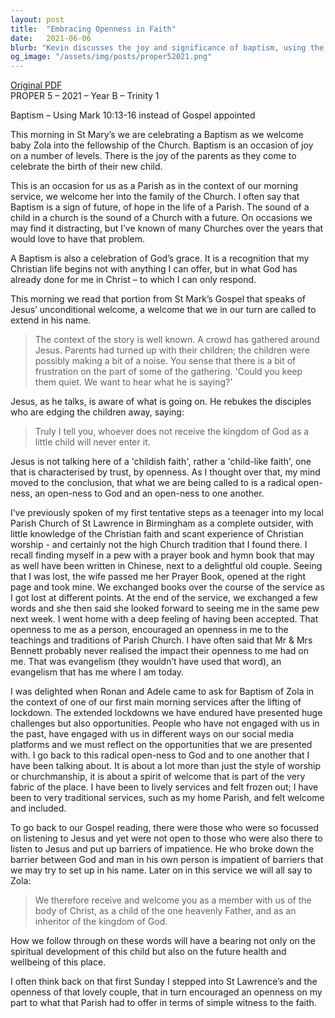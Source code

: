 ```yaml
---
layout: post
title:  "Embracing Openness in Faith"
date:   2021-06-06
blurb: "Kevin discusses the joy and significance of baptism, using the occasion to explore the theme of radical openness in faith. He reflects on Jesus' teaching that receiving the kingdom of God requires a child-like trust and openness. Kevin shares a personal anecdote from his own journey of faith, highlighting the impact of a welcoming church community on spiritual growth and evangelism."
og_image: "/assets/img/posts/proper52021.png"
---
```

[Original PDF](/assets/pdf/proper52021.pdf)    
PROPER 5 – 2021 – Year B – Trinity 1

Baptism – Using Mark 10:13-16 instead of Gospel appointed

This morning in St Mary’s we are celebrating a Baptism as we welcome baby Zola into the fellowship of the Church. Baptism is an occasion of joy on a number of levels. There is the joy of the parents as they come to celebrate the birth of their new child.

This is an occasion for us as a Parish as in the context of our morning service, we welcome her into the family of the Church. I often say that Baptism is a sign of future, of hope in the life of a Parish. The sound of a child in a church is the sound of a Church with a future. On occasions we may find it distracting, but I’ve known of many Churches over the years that would love to have that problem.

A Baptism is also a celebration of God’s grace. It is a recognition that my Christian life begins not with anything I can offer, but in what God has already done for me in Christ – to which I can only respond.

This morning we read that portion from St Mark’s Gospel that speaks of Jesus’ unconditional welcome, a welcome that we in our turn are called to extend in his name.

> The context of the story is well known. A crowd has gathered around Jesus. Parents had turned up with their children; the children were possibly making a bit of a noise. You sense that there is a bit of frustration on the part of some of the gathering. 'Could you keep them quiet. We want to hear what he is saying?'

Jesus, as he talks, is aware of what is going on. He rebukes the disciples who are edging the children away, saying:

> Truly I tell you, whoever does not receive the kingdom of God as a little child will never enter it.

Jesus is not talking here of a 'childish faith', rather a 'child-like faith', one that is characterised by trust, by openness. As I thought over that, my mind moved to the conclusion, that what we are being called to is a radical open-ness, an open-ness to God and an open-ness to one another.

I’ve previously spoken of my first tentative steps as a teenager into my local Parish Church of St Lawrence in Birmingham as a complete outsider, with little knowledge of the Christian faith and scant experience of Christian worship - and certainly not the high Church tradition that I found there. I recall finding myself in a pew with a prayer book and hymn book that may as well have been written in Chinese, next to a delightful old couple. Seeing that I was lost, the wife passed me her Prayer Book, opened at the right page and took mine. We exchanged books over the course of the service as I got lost at different points. At the end of the service, we exchanged a few words and she then said she looked forward to seeing me in the same pew next week. I went home with a deep feeling of having been accepted. That openness to me as a person, encouraged an openness in me to the teachings and traditions of Parish Church. I have often said that Mr & Mrs Bennett probably never realised the impact their openness to me had on me. That was evangelism (they wouldn’t have used that word), an evangelism that has me where I am today.

I was delighted when Ronan and Adele came to ask for Baptism of Zola in the context of one of our first main morning services after the lifting of lockdown. The extended lockdowns we have endured have presented huge challenges but also opportunities. People who have not engaged with us in the past, have engaged with us in different ways on our social media platforms and we must reflect on the opportunities that we are presented with. I go back to this radical open-ness to God and to one another that I have been talking about. It is about a lot more than just the style of worship or churchmanship, it is about a spirit of welcome that is part of the very fabric of the place. I have been to lively services and felt frozen out; I have been to very traditional services, such as my home Parish, and felt welcome and included.

To go back to our Gospel reading, there were those who were so focussed on listening to Jesus and yet were not open to those who were also there to listen to Jesus and put up barriers of impatience. He who broke down the barrier between God and man in his own person is impatient of barriers that we may try to set up in his name. Later on in this service we will all say to Zola:

> We therefore receive and welcome you as a member with us of the body of Christ, as a child of the one heavenly Father, and as an inheritor of the kingdom of God.

How we follow through on these words will have a bearing not only on the spiritual development of this child but also on the future health and wellbeing of this place.

I often think back on that first Sunday I stepped into St Lawrence’s and the openness of that lovely couple, that in turn encouraged an openness on my part to what that Parish had to offer in terms of simple witness to the faith.
